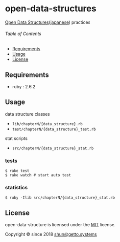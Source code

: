 # open-data-structures

[Open Data Structures](https://opendatastructures.org/)([japanese](https://sites.google.com/view/open-data-structures-ja/home)) practices


###### Table of Contents

- [Requirements](#Requirements)
- [Usage](#Usage)
- [License](#License)

<a id="Requirements"></a>
## Requirements

- ruby : 2.6.2


<a id="Usage"></a>
## Usage

data structure classes

- `lib/chapterN/{data_structure}.rb`
- `test/chapterN/{data_structure}_test.rb`

stat scripts

- `src/chapterN/{data_structure}_stat.rb`

### tests

```
$ rake test
$ rake watch # start auto test
```


### statistics

```
$ ruby -Ilib src/chapterN/{data_structure}_stat.rb
```


<a id="License"></a>
## License

open-data-structure is licensed under the [MIT](LICENSE) license.

Copyright &copy; since 2018 shun@getto.systems
